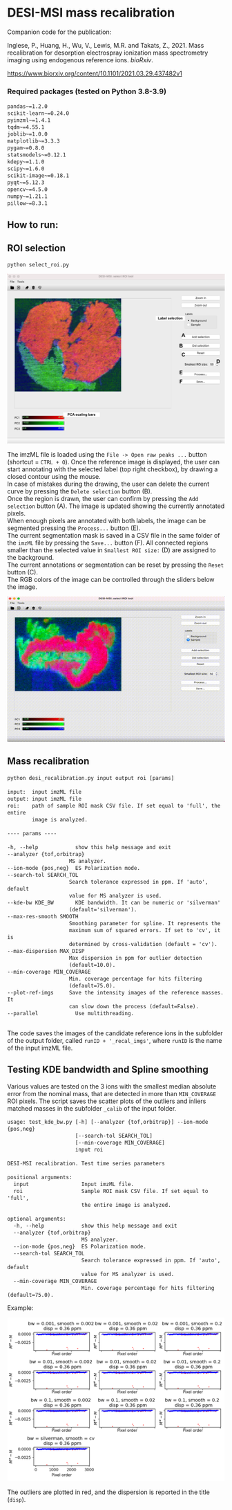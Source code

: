 # DESI-MSI mass recalibration

Companion code for the publication:

Inglese, P., Huang, H., Wu, V., Lewis, M.R. and Takats, Z., 2021. 
Mass recalibration for desorption electrospray ionization mass spectrometry 
imaging using endogenous reference ions. _bioRxiv_.

https://www.biorxiv.org/content/10.1101/2021.03.29.437482v1


### Required packages (tested on Python 3.8-3.9)

```
pandas~=1.2.0
scikit-learn~=0.24.0
pyimzml~=1.4.1
tqdm~=4.55.1
joblib~=1.0.0
matplotlib~=3.3.3
pygam~=0.8.0
statsmodels~=0.12.1
kdepy~=1.1.0
scipy~=1.6.0
scikit-image~=0.18.1
pyqt~=5.12.3
opencv~=4.5.0
numpy~=1.21.1
pillow~=8.3.1
```

## How to run:

## ROI selection

```
python select_roi.py
```

![gui](./tools/resources/screenshot.png)

The imzML file is loaded using the `File -> Open raw peaks ...` button
(shortcut = `CTRL + O`).
Once the reference image is displayed, the user can start annotating with the
selected label (top right checkbox), by drawing a closed contour using the mouse.  
In case of mistakes during the drawing, the user can delete the current curve by
pressing the `Delete selection` button (B).  
Once the region is drawn, the user
can confirm by pressing the `Add selection` button (A). The image is updated showing
the currently annotated pixels.  
When enough pixels are annotated with both labels, the image can be segmented
pressing the `Process...` button (E).  
The current segmentation mask is saved in a CSV file in the same folder of the `imzML` file by
pressing the `Save...` button (F). All connected regions smaller than the selected
value in `Smallest ROI size:` (D) are assigned to the background.  
The current annotations or segmentation can be reset by pressing the `Reset` button (C).  
The RGB colors of the image can be controlled through the sliders below the image.

![video](./tools/resources/screen_rec.gif)

## Mass recalibration

```
python desi_recalibration.py input output roi [params]

input:  input imzML file
output: input imzML file
roi:    path of sample ROI mask CSV file. If set equal to 'full', the entire  
        image is analyzed.
        
---- params ----

-h, --help            show this help message and exit
--analyzer {tof,orbitrap}
                    MS analyzer.
--ion-mode {pos,neg}  ES Polarization mode.
--search-tol SEARCH_TOL
                    Search tolerance expressed in ppm. If 'auto', default
                    value for MS analyzer is used.
--kde-bw KDE_BW       KDE bandwidth. It can be numeric or 'silverman'
                    (default='silverman').
--max-res-smooth SMOOTH
                    Smoothing parameter for spline. It represents the
                    maximum sum of squared errors. If set to 'cv', it is
                    determined by cross-validation (default = 'cv').
--max-dispersion MAX_DISP
                    Max dispersion in ppm for outlier detection
                    (default=10.0).
--min-coverage MIN_COVERAGE
                    Min. coverage percentage for hits filtering
                    (default=75.0).
--plot-ref-imgs     Save the intensity images of the reference masses. It
                    can slow down the process (default=False).
--parallel            Use multithreading.
                   
```

The code saves the images of the candidate reference ions in the subfolder of
the output folder, called `runID + '_recal_imgs'`, where `runID` is the name 
of the input imzML file.


## Testing KDE bandwidth and Spline smoothing

Various values are tested on the 3 ions with the smallest median absolute error
from the nominal mass, that are detected in more than `MIN_COVERAGE` ROI pixels.
The script saves the scatter plots of the outliers and inliers matched masses in
the subfolder `_calib` of the input folder.


```
usage: test_kde_bw.py [-h] [--analyzer {tof,orbitrap}] --ion-mode {pos,neg} 
                      [--search-tol SEARCH_TOL]
                      [--min-coverage MIN_COVERAGE]
                      input roi

DESI-MSI recalibration. Test time series parameters

positional arguments:
  input                 Input imzML file.
  roi                   Sample ROI mask CSV file. If set equal to 'full',
                        the entire image is analyzed.

optional arguments:
  -h, --help            show this help message and exit
  --analyzer {tof,orbitrap}
                        MS analyzer.
  --ion-mode {pos,neg}  ES Polarization mode.
  --search-tol SEARCH_TOL
                        Search tolerance expressed in ppm. If 'auto', default 
                        value for MS analyzer is used.
  --min-coverage MIN_COVERAGE
                        Min. coverage percentage for hits filtering (default=75.0).
```

Example:

![test_kde](./tools/resources/test_params_327.2329.png)

The outliers are plotted in red, and the dispersion is reported in the title
(`disp`).
